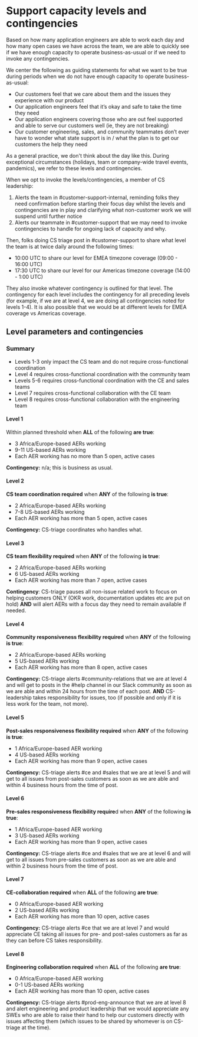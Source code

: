 # Support capacity levels and contingencies

Based on how many application engineers are able to work each day and how many open cases we have across the team, we are able to quickly see if we have enough capacity to operate business-as-usual or if we need to invoke any contingencies.

We center the following as guiding statements for what we want to be true during periods when we do not have enough capacity to operate business-as-usual:

- Our customers feel that we care about them and the issues they experience with our product
- Our application engineers feel that it’s okay and safe to take the time they need
- Our application engineers covering those who are out feel supported and able to serve our customers well (ie, they are not breaking)
- Our customer engineering, sales, and community teammates don’t ever have to wonder what state support is in / what the plan is to get our customers the help they need

As a general practice, we don't think about the day like this. During exceptional circumstances (holidays, team or company-wide travel events, pandemics), we refer to these levels and contingencies. 

When we opt to invoke the levels/contingencies, a member of CS leadership:

1. Alerts the team in #customer-support-internal, reminding folks they need confirmation before starting their focus day whilst the levels and contingencies are in play and clarifying what non-customer work we will suspend until further notice
3. Alerts our teammate in #customer-support that we may need to invoke contingencies to handle for ongoing lack of capacity and why.


Then, folks doing CS triage post in #customer-support to share what level the team is at twice daily around the following times:

- 10:00 UTC to share our level for EMEA timezone coverage (09:00 - 16:00 UTC)
- 17:30 UTC to share our level for our Americas timezone coverage (14:00 - 1:00 UTC)

They also invoke whatever contingency is outlined for that level. The contingency for each level includes the contingency for all preceding levels (for example, if we are at level 4, we are doing all contingencies noted for levels 1-4). It is also possible that we would be at different levels for EMEA coverage vs Americas coverage.

## Level parameters and contingencies

### Summary

- Levels 1-3 only impact the CS team and do not require cross-functional coordination
- Level 4 requires cross-functional coordination with the community team
- Levels 5-6 requires cross-functional coordination with the CE and sales teams
- Level 7 requires cross-functional collaboration with the CE team
- Level 8 requires cross-functional collaboration with the engineering team

#### Level 1
Within planned threshold when **ALL** of the following **are true**:

- 3 Africa/Europe-based AERs working
- 9-11 US-based AERs working
- Each AER working has no more than 5 open, active cases

**Contingency:** n/a; this is business as usual.

#### Level 2
**CS team coordination required** when **ANY** of the following **is true**:

- 2 Africa/Europe-based AERs working
- 7-8 US-based AERs working
- Each AER working has more than 5 open, active cases

**Contingency:** CS-triage coordinates who handles what.

#### Level 3
**CS team flexibility required** when **ANY** of the following **is true**:

- 2 Africa/Europe-based AERs working
- 6 US-based AERs working
- Each AER working has more than 7 open, active cases

**Contingency**: CS-triage pauses all non-issue related work to focus on helping customers ONLY (OKR work, documentation updates etc are put on hold) **AND** will alert AERs with a focus day they need to remain available if needed.

#### Level 4
**Community responsiveness flexibility required** when **ANY** of the following **is true**:

- 2 Africa/Europe-based AERs working
- 5 US-based AERs working
- Each AER working has more than 8 open, active cases 

**Contingency:** CS-triage alerts #community-relations that we are at level 4 and will get to posts in the #help channel in our Slack community as soon as we are able and within 24 hours from the time of each post. **AND** CS-leadership takes responsibility for issues, too (if possible and only if it is less work for the team, not more).

#### Level 5
**Post-sales responsiveness flexibility required** when **ANY** of the following **is true**:

- 1 Africa/Europe-based AER working
- 4 US-based AERs working
- Each AER working has more than 9 open, active cases

**Contingency:** CS-triage alerts #ce and #sales that we are at level 5 and will get to all issues from post-sales customers as soon as we are able and within 4 business hours from the time of post.

#### Level 6
**Pre-sales responsiveness flexibility require**d when **ANY** of the following **is true**:

- 1 Africa/Europe-based AER working
- 3 US-based AERs working
- Each AER working has more than 9 open, active cases

**Contingency:** CS-triage alerts #ce and #sales that we are at level 6 and will get to all issues from pre-sales customers as soon as we are able and within 2 business hours from the time of post.

#### Level 7
**CE-collaboration required** when **ALL** of the following **are true**:
- 0 Africa/Europe-based AER working
- 2 US-based AERs working
- Each AER working has more than 10 open, active cases

**Contingency:** CS-triage alerts #ce that we are at level 7 and would appreciate CE taking all issues for pre- and post-sales customers as far as they can before CS takes responsibility.

#### Level 8
**Engineering collaboration required** when **ALL** of the following **are true**:
- 0 Africa/Europe-based AER working
- 0-1 US-based AERs working
- Each AER working has more than 10 open, active cases

**Contingency:** CS-triage alerts #prod-eng-announce that we are at level 8 and alert engineering and product leadership that we would appreciate any SWEs who are able to raise their hand to help our customers directly with issues affecting them (which issues to be shared by whomever is on CS-triage at the time).

 